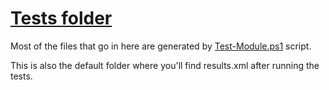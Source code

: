# [Tests folder](https://github.com/alainQtec/cliHelper.env/blob/main/Tests)

Most of the files that go in here are generated by
[Test-Module.ps1](../Test-Module.ps1) script.

This is also the default folder where you'll find results.xml after running the
tests.
